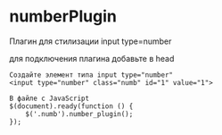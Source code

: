 # numberPlugin
Плагин для стилизации input type=number

для подключения плагина добавьте в head
    <script src="https://ajax.googleapis.com/ajax/libs/jquery/3.3.1/jquery.min.js"></script>
    <script src="number_plugin/number_plugin.js" type="text/javascript"></script>
    <link href="number_plugin/number_plugin.css" type="text/css" rel="stylesheet">
    
    Создайте элемент типа input type="number"
    <input type="number" class="numb" id="1" value="1">
    
    В файле с JavaScript 
    $(document).ready(function () {
        $('.numb').number_plugin();
    });
